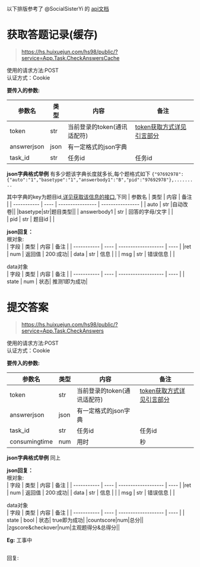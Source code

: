 以下排版参考了 @SocialSisterYi 的 [api文档](https://github.com/SocialSisterYi/bilibili-API-collect/blob/master/login/login_action/password.md)
# 获取答题记录(缓存)
>https://hs.huixuejun.com/hs98/public/?service=App.Task.CheckAnswersCache

使用的请求方法:POST  
认证方式：Cookie  

**要传入的参数:**

| 参数名      | 类型 | 内容             |  备注             |
| ----------- | ---- | ---------------- |  ---------------- |
| token | str  | 当前登录的token(通讯适配符)      | [token获取方式详见引言部分](https://github.com/Jackwu945/huixuejun-API-collect/blob/main/intro/introduction.md)        |
|answrerjson|json|有一定格式的json字典||
| task_id    | str  | 任务id     | 任务id |  

**json字典格式举例**
有多少题该字典长度就多长,每个题格式如下
```{"97692978":{"auto":"1","basetype":"1","answerbody1":"B","pid":"97692978"},.........```

其中字典的key为题目id,[详见获取该信息的接口](https://github.com/Jackwu945/huixuejun-API-collect/blob/main/test/looktest.md),下同
| 参数名      | 类型 | 内容             |  备注             |
| ----------- | ---- | ---------------- |  ---------------- |
| auto | str  |自动改卷||
|basetype|str|题目类型||
| answerbody1    | str  | 回答的字母/文字 | |  
| pid   | str  | 题目id | | 

**json回复：**  
根对象:  
| 字段        | 类型 | 内容                | 备注 |
| ----------- | ---- | ------------------- | ---- |
|ret | num  | 返回值 | 200:成功|
| data | str  | 信息 |  |
| msg | str  | 错误信息 | |  

data对象  
| 字段        | 类型 | 内容                | 备注 |
| ----------- | ---- | ------------------- | ---- |
| state | num  | 状态| 推测1即为成功|
 
 # 提交答案
>https://hs.huixuejun.com/hs98/public/?service=App.Task.CheckAnswers

使用的请求方法:POST  
认证方式：Cookie  

**要传入的参数:**

| 参数名      | 类型 | 内容             |  备注             |
| ----------- | ---- | ---------------- |  ---------------- |
| token | str  | 当前登录的token(通讯适配符)      | [token获取方式详见引言部分](https://github.com/Jackwu945/huixuejun-API-collect/blob/main/intro/introduction.md)        |
|answrerjson|json|有一定格式的json字典||
| task_id    | str  | 任务id     | 任务id |  
|consumingtime|num|用时|秒|

**json字典格式举例**
同上

**json回复：**  
根对象:  
| 字段        | 类型 | 内容                | 备注 |
| ----------- | ---- | ------------------- | ---- |
|ret | num  | 返回值 | 200:成功|
| data | str  | 信息 |  |
| msg | str  | 错误信息 | |  

data对象  
| 字段        | 类型 | 内容                | 备注 |
| ----------- | ---- | ------------------- | ---- |
| state | bool | 状态| true即为成功|
|countscore|num|总分||
|zgscore&checkover|num|主观题得分&总得分||
 
**Eg:**
工事中
```shell

```
回复:
```json

```
